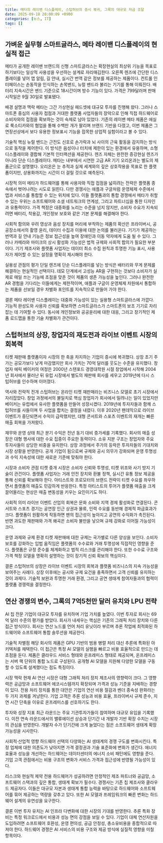 ```yaml
---
title: 메타의 레이밴 디스플레이, 스텁허브의 증시 복귀, 그록의 대규모 자금 조달
date: 2025-09-18 20:00:09 +0900
categories: [뉴스, IT]
tags: []
---
```


## 가벼운 실무형 스마트글라스, 메타 레이밴 디스플레이의 현실적 접근

메타가 공개한 레이밴 브랜드의 신형 스마트글라스는 확장현실의 최상위 기능을 목표로 하기보다는 일상적 사용성을 우선하는 설계로 자리매김한다. 오른쪽 렌즈에 간단한 디스플레이를 넣어 앱 알림, 길 안내, 실시간 번역 같은 정보를 제공하는 제품이다. 컨트롤 인터페이스는 손동작을 인식하는 손목밴드, 뉴럴 밴드라 불리는 기기를 통해 이뤄진다. 배터리 지속시간은 밴드 기준으로 18시간이며 방수 기능이 있다. 가격은 799달러며 판매 시작일은 9월 30일로 발표됐다.

배경 설명과 맥락
메타는 그간 가상현실 헤드셋에 대규모 투자를 진행해 왔다. 그러나 스마트폰 중심의 사용자 접점과 거대한 플랫폼 사업자들의 장악으로 인해 직접 하드웨어로 소비자와의 접점을 확보하는 것이 숙제로 남아 있었다. 기존의 레이밴 메타 제품은 에실로 룩소티카와의 협업을 통해 수백만 개가 팔리며 브랜드 기반을 다졌고, 이번 제품은 그 연장선상에서 보다 유용한 정보표시 기능을 접목한 상업적 실험이라고 볼 수 있다.

기술적 핵심
뉴럴 밴드는 근전도 신호로 손가락과 뇌 사이의 근육 활동을 감지하는 방식으로 동작을 제어한다. 이 방식은 음성이나 터치에 제한이 있는 환경에서 유용하며, 소형 디스플레이와 결합해 기본적 인터랙션을 제공한다. 렌즈 자체는 완전한 증강현실 렌즈가 아니라 단순 디스플레이다. 메타는 내부에서 시연한 고급 AR 기기 오리온과는 별도의 제품군으로 설명했다. 오리온은 눈 추적과 실제 세계와의 깊은 상호작용을 목표로 한 플랫폼이지만, 상용화까지는 시간이 더 걸릴 것으로 예측된다.

시장적 의미
메타가 하드웨어를 통해 사용자와 직접 접점을 넓히려는 전략은 플랫폼 종속에서 벗어나려는 시도로 읽힌다. 다만 경쟁사는 애플과 구글처럼 운영체제 수준에서 앱과 서비스를 통합할 수 있는 위치에 있다. 이들 플랫폼과의 통합 경쟁에서 메타가 취할 수 있는 우위는 소프트웨어와 소셜 네트워크의 연계성, 그리고 파트너십을 통한 디자인과 유통력이다. 가격 책정은 대중화를 노리는 수준을 넘지 않지만, 소비자 수요가 지속되려면 배터리, 착용감, 개인정보 보호와 같은 기본 문제를 해결해야 한다.

사회적 함의와 우려
영상과 음성 장치를 머리에 부착하는 제품의 확산은 프라이버시, 공공장소에서의 촬영 윤리, 데이터 수집과 이용에 대한 논의를 불러온다. 기기가 제공하는 번역과 길 안내 기능은 정보 접근성을 높여 장애인과 이동 약자에게 도움 될 수 있다. 그러나 카메라와 마이크의 상시 활성화 가능성은 법적 규제와 사회적 합의가 필요한 부분이다. 기기 제조사와 플랫폼 사업자는 데이터 최소 수집 원칙과 투명한 기능 표시, 사용자가 제어할 수 있는 설정을 명확히 제시해야 한다.

실용성 관점의 평가
단일 렌즈에 단순 디스플레이를 넣는 방식은 배터리와 무게 문제를 해결하는 현실적인 선택이다. 데모 단계에서 고성능 AR을 구현하는 것보다 소비자가 실제로 매일 쓰는 기능에 초점을 맞춘 것이 제품의 생존 가능성을 높인다. 그러나 완전한 AR 경험을 기다리는 이들에게는 제한적이며, 애플과 구글이 운영체제 차원에서 통합하는 제품을 선보일 경우 차별화 포인트를 지속적으로 만들어 가야 한다.

결론
메타 레이밴 디스플레이는 대중화 가능성이 있는 실용형 스마트글라스에 가깝다. 기능적 완성도와 사용자 신뢰를 확보하면 스마트글라스가 스마트폰의 보조 기기로 자리잡는 데 기여할 수 있다. 동시에 개인정보와 공공윤리에 대한 대응, 그리고 장기적인 제품 로드맵을 통한 기술 차별화가 관건이다.

## 스텁허브의 상장, 창업자의 재도전과 라이브 이벤트 시장의 회복력

티켓 재판매 플랫폼이자 시장의 한 축을 차지하는 기업이 증시에 복귀했다. 상장 초기 주가는 공모가보다 낮게 마감했지만 회사 가치는 70억 달러를 웃도는 수준을 유지했다. 창업자 에릭 베이커의 여정은 2000년 스탠포드 경영대학원 시절 창업에서 시작해 2004년 회사에서 물러난 뒤 유럽 시장에서 별도의 재판매 회사를 세우고 2019년에 다시 스텁허브를 인수하며 이어졌다.

역사와 전략적 전개
스텁허브는 온라인 티켓 재판매라는 비즈니스 모델로 초기 시장에서 자리잡았다. 창업 과정에서의 불일치로 핵심 창업자가 회사에서 밀려나는 일이 있었지만 베이커는 유럽에서 유사한 플랫폼을 만들어 성장시켰다. 2019년에 투자자들과 함께 스텁허브를 사들이며 두 사업을 합치는 결정을 내렸다. 이후 2020년 팬데믹으로 라이브 이벤트가 중단되면서 수익이 급락했지만, 대형 콘서트와 스포츠 이벤트의 재개는 빠른 매출 회복을 가져왔다.

재무와 운영 상태
최근 분기 수익은 전년 동기 대비 증가세를 기록했다. 회사의 매출 성장은 대형 행사에 대한 수요 집중이 주요한 동력이다. 소유 지분 구조는 창업자와 주요 투자사들이 상당한 비중을 유지한다. 상장 과정에서 주가의 등락은 투자자들의 기대치와 시장 상황을 반영한다. 공개 기업이 됨으로써 규제와 공시 의무가 강화되며 운영 투명성과 수익 지속성에 대한 새로운 기준에 맞춰야 한다.

시장과 소비자 관점
티켓 중개 시장은 소비자 신뢰와 투명성, 티켓 위조와 사기 방지 기술이 관건이다. 플랫폼 사업자는 거래 안전 장치와 환불 정책, 실시간 유통 정보 제공을 통해 신뢰를 확보해야 한다. 아티스트와 프로모터의 브랜드 전략이 티켓 수요를 좌우하면서 플랫폼의 매출도 민감하게 반응한다. 특정 아티스트의 투어가 플랫폼 매출을 크게 끌어올리는 현상은 매출 변동성을 키우는 요인이기도 하다.

사회적 의미
라이브 이벤트 산업의 회복은 문화 소비와 지역 경제 활성화로 연결된다. 콘서트와 스포츠 경기는 공연장 인근 상권과 물류, 인력 수요를 동반해 경제적 파급효과가 크다. 플랫폼이 원활하게 작동하면 팬의 접근성이 높아지고 공연의 수익화가 촉진된다. 반면 과도한 재판매와 가격 왜곡은 소비자 불만을 낳으며 규제 강화로 이어질 가능성이 크다.

운영 과제와 규제 환경
티켓 재판매에 대한 규제는 국가별로 다른 양상을 보인다. 소비자 보호를 강화하는 입법 움직임은 플랫폼의 수수료와 거래 투명성에 직접적인 영향을 준다. 플랫폼은 규정 준수를 체계화하고 법적 리스크를 관리해야 한다. 또한 수수료 구조와 가격 책정 모델을 명확히 설명하는 것이 장기적 신뢰 확보의 핵심이다.

결론
스텁허브의 상장은 라이브 이벤트 시장의 회복과 플랫폼 비즈니스의 지속 가능성을 보여주는 사례다. 상장 이후에는 공시와 규제 요건을 충족하면서 고객 신뢰를 유지하는 것이 과제다. 기술적 보완과 투명한 거래 환경, 그리고 공연 생태계 참여자들과의 협력이 플랫폼 경쟁력을 결정한다.

## 연산 경쟁의 변수, 그록의 7억5천만 달러 유치와 LPU 전략

AI 칩 전문 기업이 대규모 투자를 유치하며 기업 가치를 높였다. 이번 투자로 회사는 69억 달러 수준의 평가를 받았다. 회사가 내세우는 핵심은 기존의 그래픽 처리 장치와 다른 접근 방식이다. 회사는 연산 노드를 언어 처리 유닛이라 부르며 추론 작업에 최적화된 하드웨어와 소프트웨어 통합 솔루션을 제공한다.

기술적 차별점
해당 회사의 제품은 GPU 기반의 범용 병렬 처리 대신 추론에 특화된 아키텍처를 채택한다. 이 접근은 특정 AI 모델의 실행을 빠르고 비용 효율적으로 만드는 데 초점을 둔다. 제품은 클라우드 서비스 형태와 온프레미스 형태로 제공되며, 온프레미스는 서버 랙 단위의 통합 노드로 구성된다. 공개형 AI 모델을 지원해 다양한 모델을 구동할 수 있도록 설계했다는 점도 특징이다.

시장 맥락
현재 AI 연산 시장은 대형 그래픽 처리 장치 제조사의 영향력이 크다. 그 영향력은 공급망과 소프트웨어 에코시스템까지 확장되며 가격과 성능 기준을 지배하는 경향이 있다. 전용 처리 장치를 통한 대안은 기업의 연산 비용 절감과 벤더 종속성 완화라는 두 가지 과제를 겨냥한다. 기업 고객은 추론 성능과 비용 효율, 프라이버시 규제 준수, 지연 시간 단축을 이유로 온프레미스를 선호하기도 한다.

투자와 성장 지표
최근 라운드는 주요 기관투자가들이 참여하며 대규모 유입을 기록했다. 이전 연속 라운드에서의 밸류에이션 상승과 단기간 내 개발자 기반 확장 수치는 시장의 관심을 반영한다. 개발자 수가 단기간에 크게 늘었다는 점은 소프트웨어 생태계 확장 가능성을 시사한다.

사회적·산업적 영향
하드웨어 선택의 다양화는 AI 생태계의 경쟁 구도를 변화시킨다. 특정 업체에 대한 의존도가 낮아지면 가격 결정권과 기술 표준화에 변화가 생긴다. 에너지 효율과 성능을 개선하는 하드웨어는 데이터센터의 에너지 소비 패턴에도 영향을 준다. 기업 고객 관점에서는 비용 구조의 변화가 서비스 가격과 접근성에 반영될 가능성이 있다.

리스크와 현실적 제약
전용 하드웨어가 성공하려면 안정적인 제조 파트너와 공급망, 소프트웨어 스택과의 깊은 통합, 생태계 확보가 필수다. 경쟁사는 기존 칩 제조사와 클라우드 제공자다. 이들은 대규모 자본과 생태계 통합 능력을 바탕으로 하드웨어와 소프트웨어를 묶어 제공하는 역량을 갖추고 있다. 또한 AI 모델과 프레임워크의 빠른 변화는 하드웨어 설계의 유연성을 요구한다.

결론
이번 투자 유치는 AI 인프라 다변화에 대한 시장의 기대를 반영한다. 추론 특화 장비는 특정 워크로드에서 비용과 성능 면의 강점을 보일 수 있다. 기업이 대체 연산자원을 도입하려면 소프트웨어 호환성, 운영 편의성, 공급 안정성, 총소유비용을 종합적으로 따져야 한다. 하드웨어 경쟁은 AI 서비스의 비용 구조와 제공 방식에 실질적 영향을 미칠 항목이다.